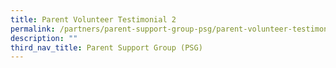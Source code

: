 ```yaml
---
title: Parent Volunteer Testimonial 2
permalink: /partners/parent-support-group-psg/parent-volunteer-testimonial-2
description: ""
third_nav_title: Parent Support Group (PSG)
---
```

